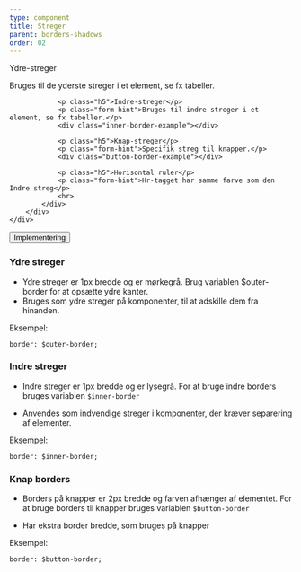 ```yaml
---
type: component
title: Streger
parent: borders-shadows
order: 02
---
```


<div class="component-preview ">
    <div class="container">
        <div class="row">
            <div class="col-12 col-sm-12 col-md-6">
                <p class="h5">Ydre-streger</p>
                <p class="form-hint">Bruges til de yderste streger i et element, se fx tabeller.</p>
                <div class="outer-border-example"></div>
                
                <p class="h5">Indre-streger</p>
                <p class="form-hint">Bruges til indre streger i et element, se fx tabeller.</p>
                <div class="inner-border-example"></div>
                
                <p class="h5">Knap-streger</p>
                <p class="form-hint">Specifik streg til knapper.</p>
                <div class="button-border-example"></div>
                
                <p class="h5">Horisontal ruler</p>
                <p class="form-hint">Hr-tagget har samme farve som den Indre streg</p>
                <hr>
            </div>
        </div>
    </div>
</div>

<div class="accordion-bordered">
  <button class="button-unstyled accordion-button"
    aria-expanded="false" aria-controls="borders-docs">
    Implementering
  </button>
  <div id="borders-docs" class="accordion-content">
    <section>
        <h3 class="h4">Ydre streger</h3>
        <ul>
            <li>Ydre streger er 1px bredde og er mørkegrå. Brug variablen $outer-border for at opsætte ydre kanter.</li>
            <li>Bruges som ydre streger på komponenter, til at adskille dem fra hinanden.</li>
        </ul>
        <p class="h5 mb-3">Eksempel:</p>
        <div class="code-highlight">
            <code>border: $outer-border;</code>
        </div>
        <h3 class="h4">Indre streger</h3>
        <ul>
            <li><p>Indre streger er 1px bredde og er lysegrå. For at bruge indre borders bruges variablen <code>$inner-border</code></p></li>
            <li><p>Anvendes som indvendige streger i komponenter, der kræver separering af elementer.</p></li>
        </ul>
        <p class="h5 mb-3">Eksempel:</p>
        <div class="code-highlight">
            <code>border: $inner-border;</code>
        </div>
        <h3 class="h4">Knap borders</h3>
        <ul>
            <li><p>Borders på knapper er 2px bredde og farven afhænger af elementet. For at bruge borders til knapper bruges variablen <code>$button-border</code></p></li>
            <li><p>Har ekstra border bredde, som bruges på knapper</p></li>
        </ul>
        <p class="h5 mb-3">Eksempel:</p>
        <div class="code-highlight">
            <code>border: $button-border;</code>
        </div>
    </section>
  </div>
</div>